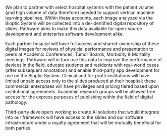We plan to partner with select hospital systems with the patient volume (and high volume of data therefore) needed to support vertical machine learning pipelines. Within these accounts, each image analyzed via the Bioptic System will be collected into a de-identified digital repository of slides; Pathware aims to make this data available for open-source development and enterprise software development alike. 

Each partner hospital will have full access and shared-ownership of these digital images for reviews of physicial performance and presentation to peers at Academic Conferences, Tumor Boards, Morbidity & Mortality meetings. Pathware will in turn use this data to improve the performance of devices in the field, educate students and residents with real-world cases (after subsequent annotation) and enable third-party app development for use on the Bioptic System. Clinical and for-profit institutions will have limited unpaid access only to the slides produced at their hospital; these commercial enterprises will have privileges and pricing tiered based upon institutional agreements. Academic research groups will be allowed free access for the express purposes of publishing within the field of digital pathology. 

Third-party developers working to create AI solutions that would integrate into our framework will have access to the slides and our software infrastructure under a royalty agreement that will be mutually beneficial for both parties.